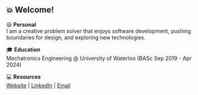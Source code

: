 ## :collision: Welcome!

:smiley: __Personal__  
I am a creative problem solver that enjoys software development, pushing boundaries for design, and exploring new technologies.

:mortar_board: __Education__  
Mechatronics Engineering @ University of Waterloo (BASc Sep 2019 - Apr 2024)

:computer: __Resources__  
[Website](https://jordanchow.github.io/JordanChow/) | [LinkedIn](https://www.linkedin.com/in/jordanchow1/) | [Email](mailto:jordanchow51@gmail.com)

